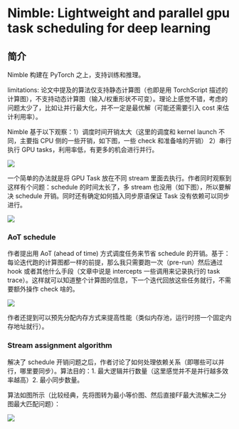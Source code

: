 # Nimble: Lightweight and parallel gpu task scheduling for deep learning

## 简介

Nimble 构建在 PyTorch 之上，支持训练和推理。

limitations: 论文中提及的算法仅支持静态计算图（也即是用 TorchScript 描述的计算图），不支持动态计算图（输入/权重形状不可变）。理论上感觉不错，考虑的问题太少了，比如让并行最大化，并不一定是最优解（可能还需要引入 cost 来估计利用率）。

Nimble 基于以下观察：1）调度时间开销太大（这里的调度和 kernel launch 不同，主要指 CPU 侧的一些开销，如下图，一些 check 和准备啥的开销） 2）串行执行 GPU tasks，利用率低，有更多的机会进行并行。

<div style={{ textAlign: 'center' }}>
  <img src="https://yezhem.oss-cn-chengdu.aliyuncs.com/blog_img/1721045715086-7073bb88-2d62-4aa0-b330-ea15db4417f7.png" style={{ width: '90%' }}/>
</div>

一个简单的办法就是将 GPU Task 放在不同 stream 里面去执行。作者同时观察到这样有个问题：schedule 的时间太长了，多 stream 也没用（如下图），所以要解决 schedule 开销。同时还有确定如何插入同步原语保证 Task 没有依赖可以同步进行。

<div style={{ textAlign: 'center' }}>
  <img src="https://yezhem.oss-cn-chengdu.aliyuncs.com/blog_img/1721045787681-8af25ddc-911e-4fd4-b332-102dcc284d60.png" style={{ width: '70%' }}/>
</div>

### AoT schedule
作者提出用 AoT (ahead of time) 方式调度任务来节省 schedule 的开销。基于：每论迭代跑的计算图都一样的前提，那么我只需要跑一次（pre-run）然后通过 hook 或者其他什么手段（文章中说是 intercepts 一些调用来记录执行的 task trace）。这样就可以知道整个计算图的信息，下一个迭代回放这些任务就行，不需要额外操作 check 啥的。

<div style={{ textAlign: 'center' }}>
  <img src="https://yezhem.oss-cn-chengdu.aliyuncs.com/blog_img/1721046032101-02621fbb-affe-4394-ac75-286adcf34ad1.png" style={{ width: '70%' }}/>
</div>

作者还提到可以预先分配内存方式来提高性能（类似内存池，运行时捞一个固定内存地址就行）。

### Stream assignment algorithm

解决了 schedule 开销问题之后，作者讨论了如何处理依赖关系（即哪些可以并行，哪里要同步）。算法目的：1. 最大逻辑并行数量（这里感觉并不是并行越多效率越高）2. 最小同步数量。

算法如图所示（比较经典，先将图转为最小等价图、然后直接FF最大流解决二分图最大匹配问题）：

<div style={{ textAlign: 'center' }}>
  <img src="https://yezhem.oss-cn-chengdu.aliyuncs.com/blog_img/1721046489490-1205d1aa-0669-4fa0-a2cb-dcb963d1e61b.png" style={{ width: '70%' }}/>
</div>
